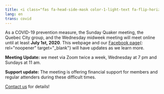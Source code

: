 ```yaml
---
title: <i class="fas fa-head-side-mask color-1-light-text fa-flip-horizontal"></i> COVID-19 Updates
lang: en
trans: covid
---
```

As a COVID-19 prevention measure, the Sunday Quaker meeting, the Quebec City group, and the Wednesday midweek meeting will meet online until at least **July 1st, 2020**. This webpage and our [Facebook page](https://www.facebook.com/MontrealQuakers/){: rel="noopener" target="_blank"} will have updates as we learn more. 
 
**Meeting Update:** we meet via Zoom twice a week, Wednesday at 7 pm and Sundays at 11 am.

**Support update:** The meeting is offering financial support for members and regular attenders during these difficult times. 

[Contact us](/contact.html) for details!
